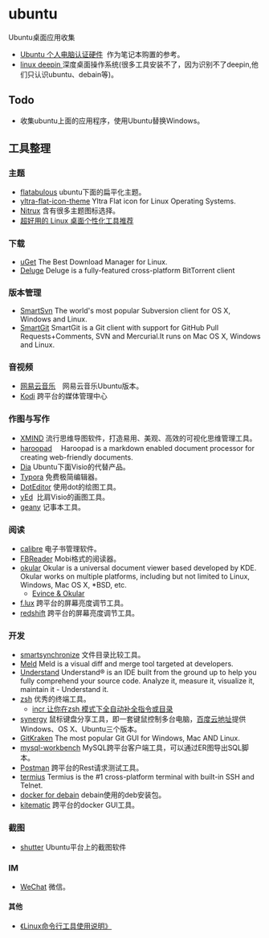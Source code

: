 # ubuntu
Ubuntu桌面应用收集

+ [Ubuntu 个人电脑认证硬件](https://certification.ubuntu.com/certification/desktop/)  作为笔记本购置的参考。
+ [linux deepin ](https://www.deepin.com/archives/1343) 深度桌面操作系统(很多工具安装不了，因为识别不了deepin,他们只认识ubuntu、debain等)。

## Todo
+ 收集ubuntu上面的应用程序，使用Ubuntu替换Ｗindows。

## 工具整理
### 主题
+ [flatabulous](https://blog.anmoljagetia.me/flatabulous-ubuntu-theme/) ubuntu下面的扁平化主题。
+ [yltra-flat-icon-theme](https://github.com/erikdubois/yltra-flat-icon-theme) Yltra Flat icon for Linux Operating Systems.
+ [Nitrux](https://github.com/Nitrux) 含有很多主题图标选择。
+ [超好用的 Linux 桌面个性化工具推荐](https://my.oschina.net/editorial-story/blog/1527138)

### 下载
+ [uGet](http://ugetdm.com/)  The Best Download Manager for Linux.
+ [Deluge](http://dev.deluge-torrent.org/) Deluge is a fully-featured cross-platform BitTorrent client

### 版本管理
+ [SmartSvn](http://www.smartsvn.com/) The world's most popular Subversion client for OS X, Windows and Linux.
+ [SmartGit](http://www.syntevo.com/smartgit/) SmartGit is a Git client with support for GitHub Pull Requests+Comments, SVN and Mercurial.It runs on Mac OS X, Windows and Linux.

### 音视频
+ [网易云音乐](http://music.163.com/#/download)　网易云音乐Ubuntu版本。
+ [Kodi](https://kodi.tv/download/) 跨平台的媒体管理中心

### 作图与写作
+ [XMIND](http://www.xmindchina.net/)  流行思维导图软件，打造易用、美观、高效的可视化思维管理工具。
+ [haroopad](http://pad.haroopress.com/user.html) 　Haroopad is a markdown enabled document processor for creating web-friendly documents. 
+ [Dia](http://ftp.gnome.org/pub/gnome/sources/dia/0.97/) Ubuntu下面Visio的代替产品。
+ [Typora](https://www.typora.io/)  免费极简编辑器。
+ [DotEditor](http://vincenthee.github.io/DotEditor/) 使用dot的绘图工具。
+ [yEd](http://www.yworks.com/downloads#yEd)  比肩Visio的画图工具。
+ [geany](http://www.geany.org/) 记事本工具。

### 阅读
+ [calibre](https://calibre-ebook.com/download_linux) 电子书管理软件。
+ [FBReader](https://fbreader.org/content/fbreader-beta-linux-desktop) Mobi格式的阅读器。
+ [okular](https://okular.kde.org/)  Okular is a universal document viewer based developed by KDE. Okular works on multiple platforms, including but not limited to Linux, Windows, Mac OS X, *BSD, etc.
  + [Evince & Okular](http://blog.csdn.net/u014015972/article/details/50659952)
+ [f.lux](https://justgetflux.com/) 跨平台的屏幕亮度调节工具。
+ [redshift](http://jonls.dk/redshift/) 跨平台的屏幕亮度调节工具。
### 开发
+ [smartsynchronize](http://www.syntevo.com/smartsynchronize/download) 文件目录比较工具。
+ [Meld](http://meldmerge.org/) Meld is a visual diff and merge tool targeted at developers.
+ [Understand](https://scitools.com/) Understand® is an IDE built from the ground up to help you fully comprehend your source code. Analyze it, measure it, visualize it, maintain it - Understand it.
+ [zsh](http://ohmyz.sh/) 优秀的终端工具。
  + [incr 让你在zsh 模式下全自动补全指令或目录](http://yijiebuyi.com/blog/36955b84c57e338dd8255070b80829bf.html)
+ [synergy](https://symless.com/synergy) 鼠标键盘分享工具，即一套键鼠控制多台电脑，[百度云地址](https://pan.baidu.com/s/1cs3rQ2)提供Windows、OS X、Ubuntu三个版本。
+ [GitKraken](https://www.gitkraken.com/) The most popular Git GUI for Windows, Mac AND Linux.
+ [mysql-workbench](https://dev.mysql.com/downloads/workbench/) MySQL跨平台客户端工具，可以通过ER图导出SQL脚本。
+ [Postman](https://www.getpostman.com/) 跨平台的Rest请求测试工具。
+ [termius](https://www.termius.com/) Termius is the #1 cross-platform terminal with built-in SSH and Telnet.
+ [docker for debain](https://download.docker.com/linux/debian/dists/stretch/pool/stable/amd64/) debain使用的deb安装包。
+ [kitematic](https://github.com/docker/kitematic/releases) 跨平台的docker GUI工具。

### 截图
+ [shutter](http://shutter-project.org/downloads/) Ubuntu平台上的截图软件

### IM
+ [WeChat](https://github.com/geeeeeeeeek/electronic-wechat) 微信。


#### 其他

+ [ 《Linux命令行工具使用说明》](./linux_cmd_tools.md)
